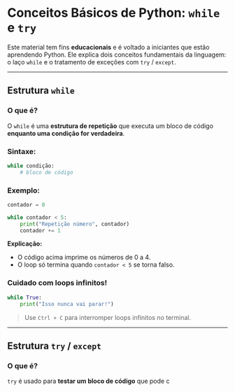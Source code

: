 # Conceitos Básicos de Python: `while` e `try`

Este material tem fins **educacionais** e é voltado a iniciantes que estão aprendendo Python. Ele explica dois conceitos fundamentais da linguagem: o laço `while` e o tratamento de exceções com `try` / `except`.

---

##  Estrutura `while`

###  O que é?

O `while` é uma **estrutura de repetição** que executa um bloco de código **enquanto uma condição for verdadeira**.

###  Sintaxe:

```python
while condição:
    # bloco de código
```

###  Exemplo:

```python
contador = 0

while contador < 5:
    print("Repetição número", contador)
    contador += 1
```

 **Explicação:**

* O código acima imprime os números de 0 a 4.
* O loop só termina quando `contador < 5` se torna falso.

###  Cuidado com loops infinitos!

```python
while True:
    print("Isso nunca vai parar!")
```

> Use `Ctrl + C` para interromper loops infinitos no terminal.

---

##  Estrutura `try` / `except`

###  O que é?

`try` é usado para **testar um bloco de código** que pode c
